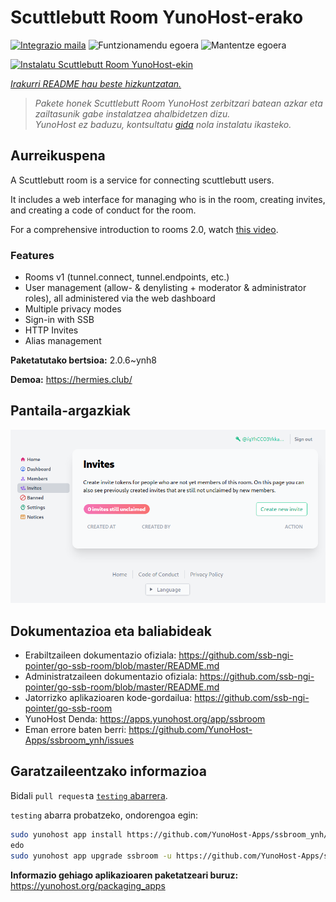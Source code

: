 <!--
Ohart ongi: README hau automatikoki sortu da <https://github.com/YunoHost/apps/tree/master/tools/readme_generator>ri esker
EZ editatu eskuz.
-->

# Scuttlebutt Room YunoHost-erako

[![Integrazio maila](https://dash.yunohost.org/integration/ssbroom.svg)](https://dash.yunohost.org/appci/app/ssbroom) ![Funtzionamendu egoera](https://ci-apps.yunohost.org/ci/badges/ssbroom.status.svg) ![Mantentze egoera](https://ci-apps.yunohost.org/ci/badges/ssbroom.maintain.svg)

[![Instalatu Scuttlebutt Room YunoHost-ekin](https://install-app.yunohost.org/install-with-yunohost.svg)](https://install-app.yunohost.org/?app=ssbroom)

*[Irakurri README hau beste hizkuntzatan.](./ALL_README.md)*

> *Pakete honek Scuttlebutt Room YunoHost zerbitzari batean azkar eta zailtasunik gabe instalatzea ahalbidetzen dizu.*  
> *YunoHost ez baduzu, kontsultatu [gida](https://yunohost.org/install) nola instalatu ikasteko.*

## Aurreikuspena

A Scuttlebutt room is a service for connecting scuttlebutt users.

It includes a web interface for managing who is in the room, creating invites, and creating a code of conduct for the room.

For a comprehensive introduction to rooms 2.0, watch [this video](https://www.youtube.com/watch?v=W5p0y_MWwDE).

### Features

- Rooms v1 (tunnel.connect, tunnel.endpoints, etc.)
- User management (allow- & denylisting + moderator & administrator roles), all administered via the web dashboard
- Multiple privacy modes
- Sign-in with SSB
- HTTP Invites
- Alias management

**Paketatutako bertsioa:** 2.0.6~ynh8

**Demoa:** <https://hermies.club/>

## Pantaila-argazkiak

![Scuttlebutt Room(r)en pantaila-argazkia](./doc/screenshots/screenshot.png)

## Dokumentazioa eta baliabideak

- Erabiltzaileen dokumentazio ofiziala: <https://github.com/ssb-ngi-pointer/go-ssb-room/blob/master/README.md>
- Administratzaileen dokumentazio ofiziala: <https://github.com/ssb-ngi-pointer/go-ssb-room/blob/master/README.md>
- Jatorrizko aplikazioaren kode-gordailua: <https://github.com/ssb-ngi-pointer/go-ssb-room>
- YunoHost Denda: <https://apps.yunohost.org/app/ssbroom>
- Eman errore baten berri: <https://github.com/YunoHost-Apps/ssbroom_ynh/issues>

## Garatzaileentzako informazioa

Bidali `pull request`a [`testing` abarrera](https://github.com/YunoHost-Apps/ssbroom_ynh/tree/testing).

`testing` abarra probatzeko, ondorengoa egin:

```bash
sudo yunohost app install https://github.com/YunoHost-Apps/ssbroom_ynh/tree/testing --debug
edo
sudo yunohost app upgrade ssbroom -u https://github.com/YunoHost-Apps/ssbroom_ynh/tree/testing --debug
```

**Informazio gehiago aplikazioaren paketatzeari buruz:** <https://yunohost.org/packaging_apps>
